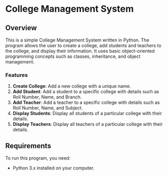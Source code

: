  # College Management System

## Overview
This is a simple College Management System written in Python. The program allows the user to create a college, add students and teachers to the college, and display their information. It uses basic object-oriented programming concepts such as classes, inheritance, and object management.

### Features
1. **Create College**: Add a new college with a unique name.
2. **Add Student**: Add a student to a specific college with details such as Roll Number, Name, and Branch.
3. **Add Teacher**: Add a teacher to a specific college with details such as Roll Number, Name, and Subject.
4. **Display Students**: Display all students of a particular college with their details.
5. **Display Teachers**: Display all teachers of a particular college with their details.

## Requirements
To run this program, you need:
- Python 3.x installed on your computer.

 
